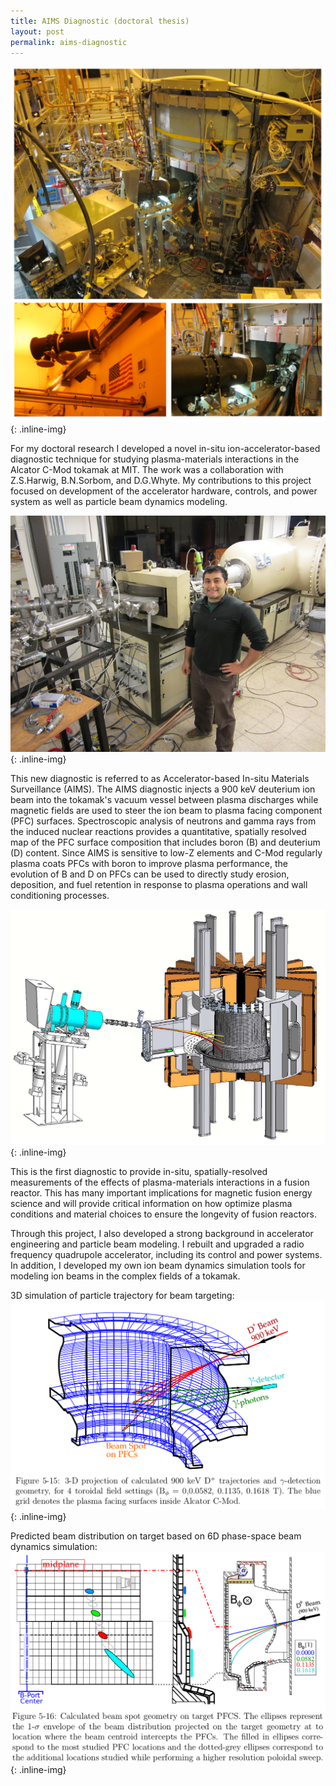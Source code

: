 ```yaml
---
title: AIMS Diagnostic (doctoral thesis)
layout: post
permalink: aims-diagnostic
---
```


![TandemAccelerator](/images/AIMSPhotographsCombined.png){: .inline-img}

<p> For my doctoral research I developed a novel in-situ ion-accelerator-based diagnostic technique for
studying plasma-materials interactions in the Alcator C-Mod tokamak at MIT. The work was a collaboration with Z.S.Harwig, B.N.Sorbom, and D.G.Whyte. My contributions to this project focused on development of the accelerator hardware, controls, and power system as well as particle beam dynamics modeling.</p>

![TandemAccelerator](/images/TandemAccelerator.jpg){: .inline-img}

<p> This new diagnostic is referred to as Accelerator-based In-situ Materials Surveillance (AIMS). The AIMS diagnostic injects a 900 keV deuterium ion beam into the tokamak's vacuum vessel between plasma discharges while magnetic fields are used to steer the ion beam to plasma facing component (PFC) surfaces. Spectroscopic analysis of neutrons and gamma rays from the induced nuclear reactions provides a quantitative, spatially resolved map of the PFC surface composition that includes boron (B) and deuterium (D) content. Since AIMS is sensitive to low-Z elements and C-Mod regularly plasma coats PFCs with boron to improve plasma performance, the evolution of B and D on PFCs can be used to directly study erosion, deposition, and fuel retention in response to plasma operations and wall conditioning processes. </p>

![TandemAccelerator](/images/AIMSCADcutaway.png){: .inline-img}

<p>This is the first diagnostic to provide in-situ, spatially-resolved measurements of the effects
of plasma-materials interactions in a fusion reactor. This has many important implications for magnetic
fusion energy science and will provide critical information on how optimize plasma conditions and material choices to ensure the longevity of fusion reactors.</p>

<p>Through this project, I also developed a strong background in accelerator engineering and particle
beam modeling. I rebuilt and upgraded a radio frequency quadrupole accelerator, including its control
and power systems. In addition, I developed my own ion beam dynamics simulation tools for modeling
ion beams in the complex fields of a tokamak.</p>

3D simulation of particle trajectory for beam targeting:
![TandemAccelerator](/images/AIMSSimulationPlot1.png){: .inline-img}

Predicted beam distribution on target based on 6D phase-space beam dynamics simulation:
![TandemAccelerator](/images/AIMSSimulationPlot2.png){: .inline-img}

